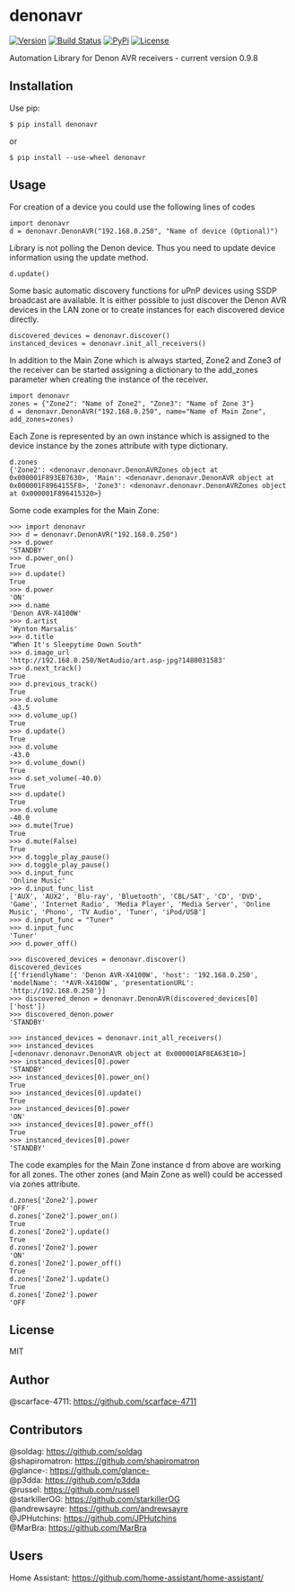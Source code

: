 # denonavr
[![Version](https://img.shields.io/badge/version-v0.9.8-orange.svg)](https://github.com/scarface-4711/denonavr)
[![Build Status](https://travis-ci.com/scarface-4711/denonavr.svg?branch=master)](https://travis-ci.com/scarface-4711/denonavr)
[![PyPi](https://img.shields.io/pypi/v/denonavr.svg)](https://pypi.org/project/denonavr)
[![License](https://img.shields.io/github/license/scarface-4711/denonavr.svg)](LICENSE)

Automation Library for Denon AVR receivers - current version 0.9.8

## Installation

Use pip:

```$ pip install denonavr```

or 

```$ pip install --use-wheel denonavr```
  
## Usage

For creation of a device you could use the following lines of codes
```
import denonavr
d = denonavr.DenonAVR("192.168.0.250", "Name of device (Optional)")
```
Library is not polling the Denon device. Thus you need to update device information using the update method.
```
d.update()
```
Some basic automatic discovery functions for uPnP devices using SSDP broadcast are available.
It is either possible to just discover the Denon AVR devices in the LAN zone or to create instances for each discovered device directly.
```
discovered_devices = denonavr.discover()
instanced_devices = denonavr.init_all_receivers()
```

In addition to the Main Zone which is always started, Zone2 and Zone3 of the receiver can be started assigning a dictionary to the add_zones parameter when creating the instance of the receiver.
```
import denonavr
zones = {"Zone2": "Name of Zone2", "Zone3": "Name of Zone 3"}
d = denonavr.DenonAVR("192.168.0.250", name="Name of Main Zone", add_zones=zones)
```

Each Zone is represented by an own instance which is assigned to the device instance by the zones attribute with type dictionary.
```
d.zones
{'Zone2': <denonavr.denonavr.DenonAVRZones object at 0x000001F893EB7630>, 'Main': <denonavr.denonavr.DenonAVR object at 0x000001F8964155F8>, 'Zone3': <denonavr.denonavr.DenonAVRZones object at 0x000001F896415320>}
```

Some code examples for the Main Zone:
```
>>> import denonavr
>>> d = denonavr.DenonAVR("192.168.0.250")
>>> d.power
'STANDBY'
>>> d.power_on()
True
>>> d.update()
True
>>> d.power
'ON'
>>> d.name
'Denon AVR-X4100W'
>>> d.artist
'Wynton Marsalis'
>>> d.title
"When It's Sleepytime Down South"
>>> d.image_url
'http://192.168.0.250/NetAudio/art.asp-jpg?1480031583'
>>> d.next_track()
True
>>> d.previous_track()
True
>>> d.volume
-43.5
>>> d.volume_up()
True
>>> d.update()
True
>>> d.volume
-43.0
>>> d.volume_down()
True
>>> d.set_volume(-40.0)
True
>>> d.update()
True
>>> d.volume
-40.0
>>> d.mute(True)
True
>>> d.mute(False)
True
>>> d.toggle_play_pause()
>>> d.toggle_play_pause()
>>> d.input_func
'Online Music'
>>> d.input_func_list
['AUX', 'AUX2', 'Blu-ray', 'Bluetooth', 'CBL/SAT', 'CD', 'DVD', 'Game', 'Internet Radio', 'Media Player', 'Media Server', 'Online Music', 'Phono', 'TV Audio', 'Tuner', 'iPod/USB']
>>> d.input_func = "Tuner"
>>> d.input_func
'Tuner'
>>> d.power_off()

>>> discovered_devices = denonavr.discover()
discovered_devices
[{'friendlyName': 'Denon AVR-X4100W', 'host': '192.168.0.250', 'modelName': '*AVR-X4100W', 'presentationURL': 'http://192.168.0.250'}]
>>> discovered_denon = denonavr.DenonAVR(discovered_devices[0]['host'])
>>> discovered_denon.power
'STANDBY'

>>> instanced_devices = denonavr.init_all_receivers()
>>> instanced_devices
[<denonavr.denonavr.DenonAVR object at 0x000001AF8EA63E10>]
>>> instanced_devices[0].power
'STANDBY'
>>> instanced_devices[0].power_on()
True
>>> instanced_devices[0].update()
True
>>> instanced_devices[0].power
'ON'
>>> instanced_devices[0].power_off()
True
>>> instanced_devices[0].power
'STANDBY'
```

The code examples for the Main Zone instance d from above are working for all zones. The other zones (and Main Zone as well) could be accessed via zones attribute.
```
d.zones['Zone2'].power
'OFF'
d.zones['Zone2'].power_on()
True
d.zones['Zone2'].update()
True
d.zones['Zone2'].power
'ON'
d.zones['Zone2'].power_off()
True
d.zones['Zone2'].update()
True
d.zones['Zone2'].power
'OFF
```

## License
MIT

## Author
@scarface-4711: https://github.com/scarface-4711

## Contributors
@soldag: https://github.com/soldag  
@shapiromatron: https://github.com/shapiromatron  
@glance-: https://github.com/glance-  
@p3dda: https://github.com/p3dda  
@russel: https://github.com/russell  
@starkillerOG: https://github.com/starkillerOG  
@andrewsayre: https://github.com/andrewsayre  
@JPHutchins: https://github.com/JPHutchins  
@MarBra: https://github.com/MarBra  

## Users
Home Assistant: https://github.com/home-assistant/home-assistant/
